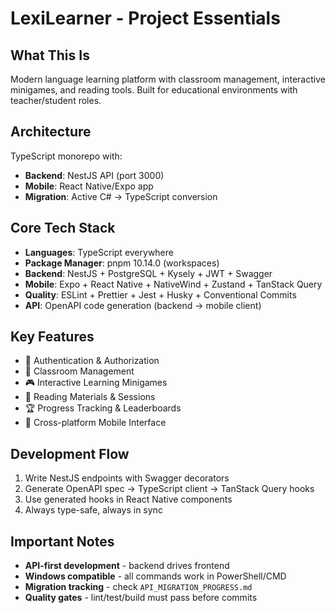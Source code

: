 # LexiLearner - Project Essentials

## What This Is
Modern language learning platform with classroom management, interactive minigames, and reading tools. Built for educational environments with teacher/student roles.

## Architecture
TypeScript monorepo with:
- **Backend**: NestJS API (port 3000) 
- **Mobile**: React Native/Expo app
- **Migration**: Active C# → TypeScript conversion

## Core Tech Stack
- **Languages**: TypeScript everywhere
- **Package Manager**: pnpm 10.14.0 (workspaces)
- **Backend**: NestJS + PostgreSQL + Kysely + JWT + Swagger
- **Mobile**: Expo + React Native + NativeWind + Zustand + TanStack Query
- **Quality**: ESLint + Prettier + Jest + Husky + Conventional Commits
- **API**: OpenAPI code generation (backend → mobile client)

## Key Features
- 🔐 Authentication & Authorization
- 👥 Classroom Management  
- 🎮 Interactive Learning Minigames
- 📖 Reading Materials & Sessions
- 🏆 Progress Tracking & Leaderboards
- 📱 Cross-platform Mobile Interface

## Development Flow
1. Write NestJS endpoints with Swagger decorators
2. Generate OpenAPI spec → TypeScript client → TanStack Query hooks
3. Use generated hooks in React Native components
4. Always type-safe, always in sync

## Important Notes
- **API-first development** - backend drives frontend
- **Windows compatible** - all commands work in PowerShell/CMD
- **Migration tracking** - check `API_MIGRATION_PROGRESS.md`
- **Quality gates** - lint/test/build must pass before commits